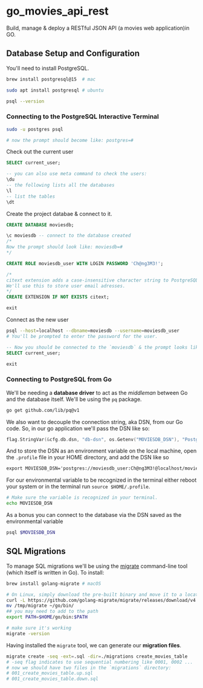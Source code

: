 # go_movies_api_rest
Build, manage &amp; deploy a RESTful JSON API (a movies web application)in GO.


## Database Setup and Configuration
You'll need to install PostgreSQL.
```sh
brew install postgresql@15  # mac

sudo apt install postgresql # ubuntu
```

```sh
psql --version
```

### Connecting to the PostgreSQL Interactive Terminal
```sh
sudo -u postgres psql

# now the prompt should become like: postgres=#
```
Check out the current user
```sql
SELECT current_user;

-- you can also use meta command to check the users:
\du
-- the following lists all the databases
\l
-- list the tables
\dt
```

Create the project databae & connect to it.
```sql
CREATE DATABASE moviesdb;

\c moviesdb -- connect to the database created
/*
Now the prompt should look like: moviesdb=#
*/

CREATE ROLE moviesdb_user WITH LOGIN PASSWORD 'Ch@ng3M3!';

/*
citext extension adds a case-insensitive character string to PostgreSQL.
We'll use this to store user email adresses.
*/
CREATE EXTENSION IF NOT EXISTS citext;

exit
```

Connect as the new user
```sh
psql --host=localhost --dbname=moviesdb --username=moviesdb_user
# You'll be prompted to enter the password for the user.
```

```sql
-- Now you should be connected to the `moviesdb` & the prompt looks like: moviesdb=>
SELECT current_user;

exit
```

### Connecting to PostgreSQL from Go
We'll be needing a **database driver** to act as the *middleman* between Go and the database itself. We'll be using the `pq` package.

```sh
go get github.com/lib/pq@v1
```

We also want to decouple the connection string, aka DSN, from our Go code.
So, in our go application we'll pass the DSN like so:
```go
flag.StringVar(&cfg.db.dsn, "db-dsn", os.Getenv("MOVIESDB_DSN"), "PostgreSQL DSN")
```
And to store the DSN as an environment variable on the local machine, open the `.profile` file in your HOME directory, and add the DSN like so

```md
export MOVIESDB_DSN='postgres://moviesdb_user:Ch@ng3M3!@localhost/moviesdb'
```

For our environmental variable to be recognized in the terminal either reboot your system or in the terminal run `source $HOME/.profile`.
```sh
# Make sure the variable is recognized in your terminal.
echo MOVIESDB_DSN
```

As a bonus you can connect to the database via the DSN saved as the environmental variable
```sh
psql $MOVIESDB_DSN
```

## SQL Migrations
To manage SQL migrations we'll be using the [migrate](https://github.com/golang-migrate/migrate/releases) command-line tool (which itself is written in Go).
To install:
```sh
brew install golang-migrate # macOS

# On Linux, simply download the pre-built binary and move it to a location on your system path.
curl -L https://github.com/golang-migrate/migrate/releases/download/v4.18.2/migrate.linux-amd64.tar.gz | tar xvz -C /tmp
mv /tmp/migrate ~/go/bin/
## you may need to add to the path
export PATH=$HOME/go/bin:$PATH

# make sure it's working
migrate -version
```

Having installed the `migrate` tool, we can generate our **migration files**.
```sh
migrate create -seq -ext=.sql -dir=./migrations create_movies_table
# -seq flag indicates to use sequential numbering like 0001, 0002 ...
# now we should have two files in the `migrations` directory:
# 001_create_movies_table.up.sql
# 001_create_movies_table.down.sql
```


